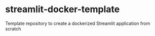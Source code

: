 # streamlit-docker-template
Template repository to create a dockerized Streamlit application from scratch
